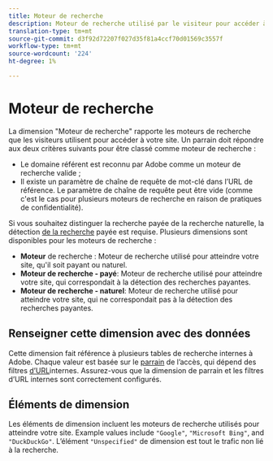 ```yaml
---
title: Moteur de recherche
description: Moteur de recherche utilisé par le visiteur pour accéder à votre site.
translation-type: tm+mt
source-git-commit: d3f92d72207f027d35f81a4ccf70d01569c3557f
workflow-type: tm+mt
source-wordcount: '224'
ht-degree: 1%

---
```



# Moteur de recherche

La dimension &quot;Moteur de recherche&quot; rapporte les moteurs de recherche que les visiteurs utilisent pour accéder à votre site. Un parrain doit répondre aux deux critères suivants pour être classé comme moteur de recherche :

* Le domaine référent est reconnu par Adobe comme un moteur de recherche valide ;
* Il existe un paramètre de chaîne de requête de mot-clé dans l’URL de référence. Le paramètre de chaîne de requête peut être vide (comme c&#39;est le cas pour plusieurs moteurs de recherche en raison de pratiques de confidentialité).

Si vous souhaitez distinguer la recherche payée de la recherche naturelle, la détection [de la recherche](/help/admin/admin/paid-search-detection/paid-search-detection.md) payée est requise. Plusieurs dimensions sont disponibles pour les moteurs de recherche :

* **Moteur** de recherche : Moteur de recherche utilisé pour atteindre votre site, qu&#39;il soit payant ou naturel.
* **Moteur de recherche - payé**: Moteur de recherche utilisé pour atteindre votre site, qui correspondait à la détection des recherches payantes.
* **Moteur de recherche - naturel**: Moteur de recherche utilisé pour atteindre votre site, qui ne correspondait pas à la détection des recherches payantes.

## Renseigner cette dimension avec des données

Cette dimension fait référence à plusieurs tables de recherche internes à Adobe. Chaque valeur est basée sur le [parrain](referrer.md) de l’accès, qui dépend des filtres [d’URL](/help/admin/admin/internal-url-filter-admin.md)internes. Assurez-vous que la dimension de parrain et les filtres d’URL internes sont correctement configurés.

## Éléments de dimension

Les éléments de dimension incluent les moteurs de recherche utilisés pour atteindre votre site. Example values include `"Google"`, `"Microsoft Bing"`, and `"DuckDuckGo"`. L’élément `"Unspecified"` de dimension est tout le trafic non lié à la recherche.
